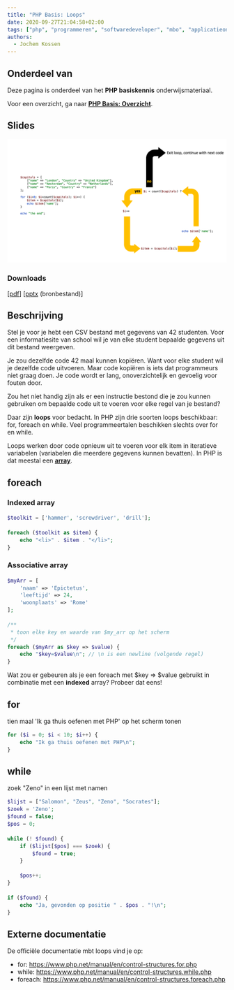 ```yaml
---
title: "PHP Basis: Loops"
date: 2020-09-27T21:04:58+02:00
tags: ["php", "programmeren", "softwaredeveloper", "mbo", "applicatieontwikkelaar", "25604", "25187"]
authors:
  - Jochem Kossen
---
```


## Onderdeel van
Deze pagina is onderdeel van het **PHP basiskennis**
onderwijsmateriaal.

Voor een overzicht, ga naar **[PHP Basis: Overzicht](../php-basis)**.

## Slides

![For loop](php-basis-loop-1.png)

### Downloads

[[pdf](php-basis-loop.pdf)] [[pptx](php-basis-loop.pptx) (bronbestand)]

## Beschrijving

Stel je voor je hebt een CSV bestand met gegevens van 42 studenten. Voor een informatiesite van school wil je van elke student bepaalde gegevens uit dit bestand weergeven.

Je zou dezelfde code 42 maal kunnen kopiëren. Want voor elke student wil je dezelfde code uitvoeren. Maar code kopiëren is iets dat programmeurs niet graag doen. Je code wordt er lang, onoverzichtelijk en gevoelig voor fouten door.

Zou het niet handig zijn als er een instructie bestond die je zou kunnen gebruiken om bepaalde code uit te voeren voor elke regel van je bestand?

Daar zijn **loops** voor bedacht. In PHP zijn drie soorten loops beschikbaar: for, foreach en while. Veel programmeertalen beschikken slechts over for en while.

Loops werken door code opnieuw uit te voeren voor elk item in iteratieve variabelen (variabelen die meerdere gegevens kunnen bevatten). In PHP is dat meestal een **[array](../php-basis-array/)**.



## foreach
### Indexed array

```php
$toolkit = ['hammer', 'screwdriver', 'drill'];

foreach ($toolkit as $item) {
    echo "<li>" . $item . "</li>";
}
```

### Associative array 

```php
$myArr = [
    'naam' => 'Epictetus',
    'leeftijd' => 24,
    'woonplaats' => 'Rome'
];

/**
 * toon elke key en waarde van $my_arr op het scherm
 */
foreach ($myArr as $key => $value) {
    echo "$key=$value\n"; // \n is een newline (volgende regel)
}
```

Wat zou er gebeuren als je een foreach met $key => $value gebruikt in combinatie met een **indexed** array? Probeer dat eens!

## for

tien maal 'Ik ga thuis oefenen met PHP' op het scherm tonen

```php
for ($i = 0; $i < 10; $i++) {
    echo "Ik ga thuis oefenen met PHP\n";
}
```

## while

zoek "Zeno" in een lijst met namen

```php
$lijst = ["Salomon", "Zeus", "Zeno", "Socrates"];
$zoek = 'Zeno';
$found = false;
$pos = 0;

while (! $found) {
    if ($lijst[$pos] === $zoek) {
        $found = true;
    }

    $pos++;
}

if ($found) {
    echo "Ja, gevonden op positie " . $pos . "!\n";
}
```

## Externe documentatie

De officiële documentatie mbt loops vind je op:

* for: https://www.php.net/manual/en/control-structures.for.php
* while: https://www.php.net/manual/en/control-structures.while.php
* foreach: https://www.php.net/manual/en/control-structures.foreach.php
